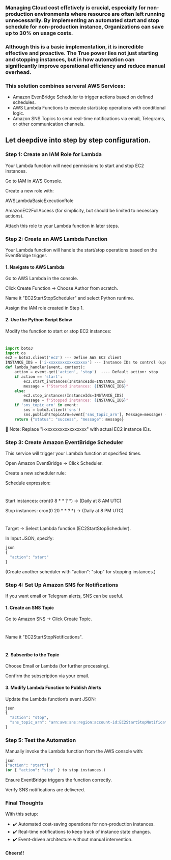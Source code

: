 ### Managing Cloud cost effetively is crucial, especially for non-production environments where resource are often left running unnecessarily. By implementing an automated start and stop schedule for non-production instance, Organizations can save up to 30% on usage costs.

### Although this is a basic implementation, it is incredible effective and proactive. The True power lies not just starting and stopping instances, but in how automation can significantly improve operational efficiency and reduce manual overhead.

### This solution combines serveral AWS Services:
- Amazon EvenBridge Scheduler to trigger actions based on defined schedules.
- AWS Lambda Functions to execute start/stop operations with conditional logic.
- Amazon SNS Topics to send real-time notifications via email, Telegrams, or other communication channels.

## Let deepdive into step by step configuration.

### Step 1: Create an IAM Role for Lambda
Your Lambda function will need permissions to start and stop EC2 instances.

Go to IAM in AWS Console.

Create a new role with:

AWSLambdaBasicExecutionRole

AmazonEC2FullAccess (for simplicity, but should be limited to necessary actions).

Attach this role to your Lambda function in later steps.

### Step 2: Create an AWS Lambda Function
Your Lambda function will handle the start/stop operations based on the EventBridge trigger.

#### 1. Navigate to AWS Lambda
Go to AWS Lambda in the console.

Click Create Function → Choose Author from scratch.

Name it "EC2StartStopScheduler" and select Python runtime.

Assign the IAM role created in Step 1.

#### 2. Use the Python Script Below
Modify the function to start or stop EC2 instances:
#
```python
import boto3
import os
ec2 = boto3.client('ec2') --- Define AWS EC2 client
INSTANCE_IDS = ['i-xxxxxxxxxxxxxxxxx'] --- Instance IDs to control (update these!)
def lambda_handler(event, context):
    action = event.get('action', 'stop')  ---- Default action: stop
    if action == 'start':
        ec2.start_instances(InstanceIds=INSTANCE_IDS)
        message = f"Started instances: {INSTANCE_IDS}"
    else:
        ec2.stop_instances(InstanceIds=INSTANCE_IDS)
        message = f"Stopped instances: {INSTANCE_IDS}"
    if 'sns_topic_arn' in event:
        sns = boto3.client('sns')
        sns.publish(TopicArn=event['sns_topic_arn'], Message=message) ---- Notify via SNS if configured
    return {"status": "success", "message": message}
```
📌 Note: Replace "i-xxxxxxxxxxxxxxxxx" with actual EC2 instance IDs.

### Step 3: Create Amazon EventBridge Scheduler
This service will trigger your Lambda function at specified times.

Open Amazon EventBridge → Click Scheduler.

Create a new scheduler rule:

Schedule expression:
#
Start instances: cron(0 8 * * ? *) → (Daily at 8 AM UTC)

Stop instances: cron(0 20 * * ? *) → (Daily at 8 PM UTC)

#
Target → Select Lambda function (EC2StartStopScheduler).

In Input JSON, specify:
```python
json
{
  "action": "start"
}
```
(Create another scheduler with "action": "stop" for stopping instances.)

### Step 4: Set Up Amazon SNS for Notifications
If you want email or Telegram alerts, SNS can be useful.

#### 1. Create an SNS Topic
Go to Amazon SNS → Click Create Topic.
#
Name it "EC2StartStopNotifications".
#
#### 2. Subscribe to the Topic
Choose Email or Lambda (for further processing).

Confirm the subscription via your email.

#### 3. Modify Lambda Function to Publish Alerts
Update the Lambda function’s event JSON:
```python
json
{
  "action": "stop",
  "sns_topic_arn": "arn:aws:sns:region:account-id:EC2StartStopNotifications"
}
```

### Step 5: Test the Automation
Manually invoke the Lambda function from the AWS console with:
```python
json
{"action": "start"}
(or { "action": "stop" } to stop instances.)
```
Ensure EventBridge triggers the function correctly.

Verify SNS notifications are delivered.

### Final Thoughts
With this setup: 
- ✔️ Automated cost-saving operations for non-production instances. 
- ✔️ Real-time notifications to keep track of instance state changes. 
- ✔️ Event-driven architecture without manual intervention.

#### Cheers!!
